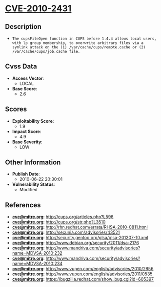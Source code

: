 
# [CVE-2010-2431](https://cve.mitre.org/cgi-bin/cvename.cgi?name=CVE-2010-2431)

## Description

- `The cupsFileOpen function in CUPS before 1.4.4 allows local users, with lp group membership, to overwrite arbitrary files via a symlink attack on the (1) /var/cache/cups/remote.cache or (2) /var/cache/cups/job.cache file.`

## Cvss Data

- **Access Vector**:
  - LOCAL
- **Base Score**:
  - 2.6

## Scores

- **Exploitability Score**:
  - 1.9
- **Impact Score**:
  - 4.9
- **Base Severity**:
  - LOW

## Other Information

- **Publish Date**:
  - 2010-06-22 20:30:01
- **Vulnerability Status**:
  - Modified

## References

- **cve@mitre.org**: http://cups.org/articles.php?L596
- **cve@mitre.org**: http://cups.org/str.php?L3510
- **cve@mitre.org**: http://rhn.redhat.com/errata/RHSA-2010-0811.html
- **cve@mitre.org**: http://secunia.com/advisories/43521
- **cve@mitre.org**: http://security.gentoo.org/glsa/glsa-201207-10.xml
- **cve@mitre.org**: http://www.debian.org/security/2011/dsa-2176
- **cve@mitre.org**: http://www.mandriva.com/security/advisories?name=MDVSA-2010:232
- **cve@mitre.org**: http://www.mandriva.com/security/advisories?name=MDVSA-2010:234
- **cve@mitre.org**: http://www.vupen.com/english/advisories/2010/2856
- **cve@mitre.org**: http://www.vupen.com/english/advisories/2011/0535
- **cve@mitre.org**: https://bugzilla.redhat.com/show_bug.cgi?id=605397
